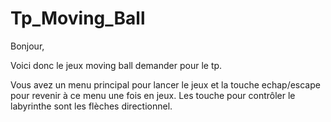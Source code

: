# Tp_Moving_Ball
Bonjour,

Voici donc le jeux moving ball demander pour le tp.

Vous avez un menu principal pour lancer le jeux et la touche echap/escape pour revenir à ce menu une fois en jeux. Les touche pour contrôler le labyrinthe sont les flèches directionnel.
